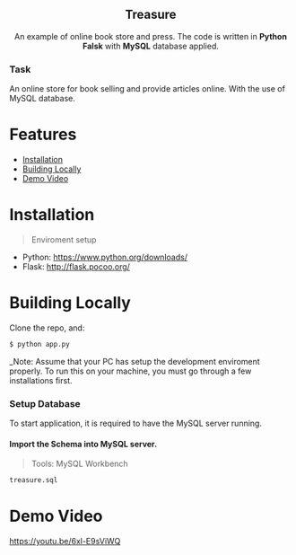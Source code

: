 <p align="center">
 <h2 align="center">Treasure</h2>
 <p align="center">An example of online book store and press. The code is written in <b>Python Falsk</b> with <b>MySQL</b> database applied.</p>
 <h3 align="left">Task</h3>
 <p align="left">
    An online store for book selling and provide articles online. With the use of MySQL database. 
  </p>
</p>


# Features
- [Installation](#installation)
- [Building Locally](#building-locally)
- [Demo Video](#demo-video)

# Installation

> Enviroment setup
* Python: https://www.python.org/downloads/
* Flask: http://flask.pocoo.org/ 

# Building Locally

Clone the repo, and:

```md
$ python app.py
```

_Note: Assume that your PC has setup the development enviroment properly.
To run this on your machine, you must go through a few installations first.


### Setup Database

To start application, it is required to have the MySQL server running.

#### Import the Schema into MySQL server. 

> Tools: MySQL Workbench
```md
treasure.sql
```


# Demo Video

https://youtu.be/6xl-E9sViWQ
